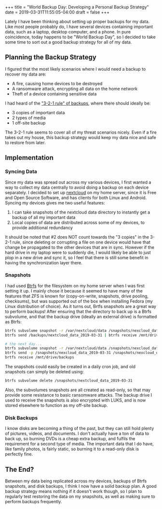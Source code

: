 +++
title = "World Backup Day: Developing a Personal Backup Strategy"
date = 2019-03-31T11:55:05-04:00
draft = false
+++

Lately I have been thinking about setting up proper backups for my data. Like most people probably do, I have several
devices containing important data, such as a laptop, desktop computer, and a phone. In pure coincidence, today happens
to be "World Backup Day", so I decided to take some time to sort out a good backup strategy for all of my data.

## Planning the Backup Strategy
I figured that the most likely scenarios where I would need a backup to recover my data are:

* A fire, causing home devices to be destroyed
* A ransomware attack, encrypting all data on the home network
* Theft of a device containing sensitive data

I had heard of the ["3-2-1 rule" of backups](https://www.backblaze.com/blog/the-3-2-1-backup-strategy/), where there
should ideally be:

* 3 copies of important data
* 2 types of media
* 1 off-site backup

The 3-2-1 rule seems to cover all of my threat scenarios nicely. Even if a fire takes out my house, this backup strategy
would keep my data nice and safe to restore from later.

## Implementation

### Syncing Data
Since my data was spread out across my various devices, I first wanted a way to collect my data centrally to avoid doing a
backup on each device separately. I decided to set up [nextcloud](https://nextcloud.com/) on my home server, since it is
Free and Open Source Software, and has clients for both Linux and Android. Syncing my devices gives me two useful features:

1. I can take snapshots of the nextcloud data directory to instantly get a backup of all my important data
2. Local copies of data are distributed across some of my devices, to provide additional redundancy

It should be noted that #2 does NOT count towards the "3 copies" in the 3-2-1 rule, since deleting or corrupting a file on
one device would have that change be propagated to the other devices that are in sync. However if the hard drive in my
laptop were to suddenly die, I would likely be able to just plop in a new drive and sync it, so I feel that there is still
some benefit in having the synchronization layer there.

### Snapshots
I had used [Btrfs](https://btrfs.wiki.kernel.org/index.php/Main_Page) for the filesystem on my home server when I was
first setting it up. I mainly chose it because it seemed to have many of the features that ZFS is known for (copy-on-write,
snapshots, drive pooling, checksums), but was supported out of the box when installing Fedora (my Linux distribution of
choice). As it turns out, Brtfs snapshots are a great way to perform backups! After ensuring that the directory to back up
is a Btrfs subvolume, and that the backup drive (ideally an external drive) is formatted as Btrfs:

```bash
btrfs subvolume snapshot -r /var/nextcloud/data /snapshots/nexcloud_data_2019-03-31 # initial snapshot
btrfs send /backups/nextcloud_data_2019-03-31 | btrfs receive /mnt/drive/backups # send snapshot to the backup drive

# the next day...
btrfs subvolume snapshot -r /var/nextcloud/data /snapshots/nexcloud_data_2019-04-01 # snapshot for the current day
btrfs send -p /snapshots/nexcloud_data_2019-03-31 /snapshots/nexcloud_data_2019-04-01 | # send incremental diff to backup drive
brtfs receive /mnt/drive/backups
```

The snapshots could easily be created in a daily cron job, and old snapshots can simply be deleted using:
```bash
btrfs subvolume delete /snapshots/nextcloud_data_2019-03-31
```

Also, the subvolumes snapshots are all created as read-only, so that may provide some resistance to basic ransomware
attacks. The backup drive I used to receive the snapshots is also encrypted with LUKS, and is now stored elsewhere to
function as my off-site backup.

### Disk Backups
I know disks are becoming a thing of the past, but they can still hold plenty of pictures, videos, and documents. I don't
actually have a ton of data to back up, so burning DVDs is a cheap extra backup, and fulfils the requirement for a second
type of media. The important data that I do have, like family photos, is fairly static, so burning it to a read-only disk
is perfectly fine.

## The End?
Between my data being replicated across my devices, backups of Btrfs snapshots, and disk backups, I think I now have a
solid backup plan. A good backup strategy means nothing if it doesn't work though, so I plan to regularly test restoring
the data on my snapshots, as well as making sure to perform backups frequently.